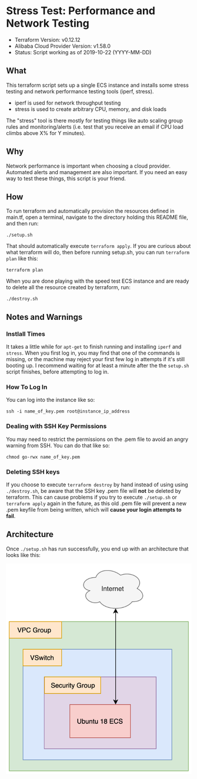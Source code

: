 # Stress Test: Performance and Network Testing

- Terraform Version: v0.12.12
- Alibaba Cloud Provider Version: v1.58.0
- Status: Script working as of 2019-10-22 (YYYY-MM-DD)

## What

This terraform script sets up a single ECS instance and installs some stress testing and network performance testing tools (iperf, stress).

- iperf is used for network throughput testing
- stress is used to create arbitrary CPU, memory, and disk loads

The "stress" tool is there mostly for testing things like auto scaling group rules and monitoring/alerts (i.e. test that you receive an email if CPU load climbs above X% for Y minutes).

## Why

Network performance is important when choosing a cloud provider. Automated alerts and management are also important. If you need an easy way to test these things, this script is your friend.

## How 

To run terraform and automatically provision the resources defined in main.tf, open a terminal, navigate to the directory holding this README file, and then run:

```
./setup.sh
```

That should automatically execute `terraform apply`. If you are curious about what terraform will do, then before running setup.sh, you can run `terraform plan` like this:

```
terraform plan
```

When you are done playing with the speed test ECS instance and are ready to delete all the resource created by terraform, run:

```
./destroy.sh
```

## Notes and Warnings

### Instlall Times

It takes a little while for `apt-get` to finish running and installing `iperf` and `stress`. When you first log in, you may find that one of the commands is missing, or the machine may reject your first few log in attempts if it's still booting up. I recommend waiting for at least a minute after the the `setup.sh` script finishes, before attempting to log in.

### How To Log In

You can log into the instance like so:

```
ssh -i name_of_key.pem root@instance_ip_address
```

### Dealing with SSH Key Permissions

You may need to restrict the permissions on the .pem file to avoid an angry warning from SSH. You can do that like so:

```
chmod go-rwx name_of_key.pem
```
### Deleting SSH keys 

If you choose to execute `terraform destroy` by hand instead of using using `./destroy.sh`, be aware that the SSH key .pem file will **not** be deleted by terraform. This can cause problems if you try to execute `./setup.sh` or `terraform apply` again in the future, as this old .pem file will prevent a new .pem keyfile from being written, which will **cause your login attempts to fail**.

## Architecture

Once `./setup.sh` has run successfully, you end up with an architecture that looks like this:

![Stress and Network Testing Environment](diagrams/ubuntu_speed_test.png)
